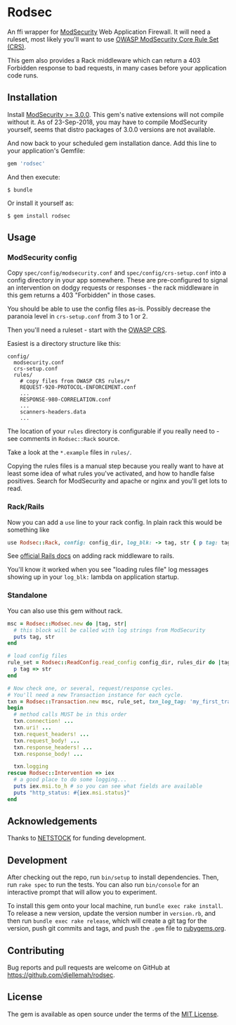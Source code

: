 # Rodsec

An ffi wrapper for [ModSecurity](https://www.modsecurity.org/) Web Application
Firewall. It will need a ruleset, most likely you'll want to use
[OWASP ModSecurity Core Rule Set (CRS)](https://coreruleset.org/).

This gem also provides a Rack middleware which can return a 403 Forbidden
response to bad requests, in many cases before your application code runs.

## Installation

Install [ModSecurity >= 3.0.0](https://www.modsecurity.org/download.html). This
gem's native extensions will not compile without it. As of 23-Sep-2018, you may
have to compile ModSecurity yourself, seems that distro packages of 3.0.0
versions are not available.

And now back to your scheduled gem installation dance. Add this line to your
application's Gemfile:

```ruby
gem 'rodsec'
```

And then execute:

    $ bundle

Or install it yourself as:

    $ gem install rodsec


## Usage

### ModSecurity config

Copy ```spec/config/modsecurity.conf``` and ```spec/config/crs-setup.conf``` into a config directory
in your app somewhere. These are pre-configured to signal an intervention on dodgy requests or
responses - the rack middleware in this gem returns a 403 "Forbidden" in those cases.

You should be able to use the config files as-is. Possibly decrease the paranoia
level in ```crs-setup.conf``` from 3 to 1 or 2.

Then you'll need a ruleset - start with the
[OWASP CRS](https://github.com/SpiderLabs/owasp-modsecurity-crs/).

Easiest is a directory structure like this:

```
config/
  modsecurity.conf
  crs-setup.conf
  rules/
    # copy files from OWASP CRS rules/*
    REQUEST-920-PROTOCOL-ENFORCEMENT.conf
    ...
    RESPONSE-980-CORRELATION.conf
    ...
    scanners-headers.data
    ...
```

The location of your ```rules``` directory is configurable if you
really need to - see comments in ```Rodsec::Rack``` source.

Take a look at the ```*.example``` files in ```rules/```.

Copying the rules files is a manual step because you really want to have at
least some idea of what rules you've activated, and how to handle false
positives. Search for ModSecurity and apache or nginx and you'll get lots to
read.

### Rack/Rails

Now you can add a ```use``` line to your rack config. In plain rack this would
be something like

``` ruby
use Rodsec::Rack, config: config_dir, log_blk: -> tag, str { p tag: tag, str: str }
```

See
[official Rails docs](https://guides.rubyonrails.org/rails_on_rack.html#configuring-middleware-stack)
on adding rack middleware to rails.

You'll know it worked when you see "loading rules file" log messages showing up
in your ```log_blk:``` lambda on application startup.

### Standalone

You can also use this gem without rack.

``` ruby
msc = Rodsec::Modsec.new do |tag, str|
  # this block will be called with log strings from ModSecurity
  puts tag, str
end

# load config files
rule_set = Rodsec::ReadConfig.read_config config_dir, rules_dir do |tag, str|
  p tag => str
end

# Now check one, or several, request/response cycles.
# You'll need a new Transaction instance for each cycle.
txn = Rodsec::Transaction.new msc, rule_set, txn_log_tag: 'my_first_transaction'
begin
  # method calls MUST be in this order
  txn.connection! ...
  txn.uri! ...
  txn.request_headers! ...
  txn.request_body! ...
  txn.response_headers! ...
  txn.response_body! ...

  txn.logging
rescue Rodsec::Intervention => iex
  # a good place to do some logging...
  puts iex.msi.to_h # so you can see what fields are available
  puts "http_status: #{iex.msi.status}"
end
```

## Acknowledgements

Thanks to [NETSTOCK](https://www.netstock.co/) for funding development.

## Development

After checking out the repo, run `bin/setup` to install dependencies. Then, run
`rake spec` to run the tests. You can also run `bin/console` for an interactive
prompt that will allow you to experiment.

To install this gem onto your local machine, run `bundle exec rake install`. To
release a new version, update the version number in `version.rb`, and then run
`bundle exec rake release`, which will create a git tag for the version, push
git commits and tags, and push the `.gem` file to
[rubygems.org](https://rubygems.org).

## Contributing

Bug reports and pull requests are welcome on GitHub at
https://github.com/djellemah/rodsec.

## License

The gem is available as open source under the terms of the [MIT License](http://opensource.org/licenses/MIT).
